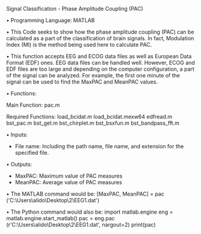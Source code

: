 Signal Classification - Phase Amplitude Coupling (PAC)


•	Programming Language: MATLAB

•	This Code seeks to show how the phase amplitude coupling (PAC) can be calculated as a part of the classification of brain signals. 
In fact, Modulation Index (MI) is the method being used here to calculate PAC.

•	This function accepts EEG and ECOG data files as well as European Data Format (EDF) ones. 
EEG data files can be handled well. However, ECOG and EDF files are too large and depending on the computer configuration, a part of 
the signal can be analyzed. For example, the first one minute of the signal can be used to find the MaxPAC and MeanPAC values.

•	Functions:

Main Function:
pac.m

Required Functions:
load_bcidat.m
load_bcidat.mexw64
edfread.m
bst_pac.m
bst_get.m
bst_chirplet.m
bst_bsxfun.m
bst_bandpass_fft.m

•	Inputs:
- File name: Including the path name, file name, and extension for the specified file.

•	Outputs:
- MaxPAC: Maximum value of PAC measures
- MeanPAC: Average value of PAC measures

•	The MATLAB command would be:
[MaxPAC, MeanPAC] = pac ('C:\Users\alido\Desktop\2\EEG1.dat')

•	The Python command would also be:
import matlab.engine
eng = matlab.engine.start_matlab()
pac = eng.pac (r'C:\Users\alido\Desktop\2\EEG1.dat', nargout=2)
print(pac)
